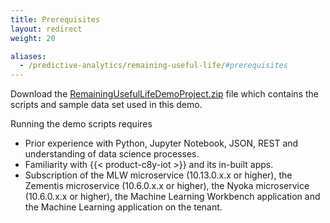 ```yaml
---
title: Prerequisites
layout: redirect
weight: 20

aliases:
  - /predictive-analytics/remaining-useful-life/#prerequisites
---
```


Download the [RemainingUsefulLifeDemoProject.zip](/files/zementis/RemainingUsefulLifeDemoProject.zip) file which contains the scripts and sample data set used in this demo.

Running the demo scripts requires 

* Prior experience with Python, Jupyter Notebook, JSON, REST and understanding of data science processes.
* Familiarity with {{< product-c8y-iot >}} and its in-built apps.
* Subscription of the MLW microservice (10.13.0.x.x or higher), the Zementis microservice (10.6.0.x.x or higher), the Nyoka microservice (10.6.0.x.x or higher), the Machine Learning Workbench application and the Machine Learning application on the tenant.
